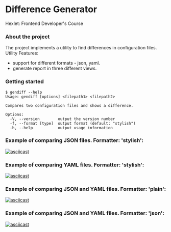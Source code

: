 # Difference Generator

Hexlet: Frontend Developer's Course

### About the project

The project implements a utility to find differences in configuration files.  
Utility Features:  
- support for different formats - json, yaml.
- generate report in three different views.

### Getting started

```
$ gendiff --help
Usage: gendiff [options] <filepath1> <filepath2>

Compares two configuration files and shows a difference.

Options:
  -V, --version        output the version number
  -f, --format [type]  output format (default: "stylish")
  -h, --help           output usage information
```

### Example of comparing JSON files. Formatter: 'stylish':
[![asciicast](https://asciinema.org/a/459767.svg)](https://asciinema.org/a/459767)

### Example of comparing YAML files. Formatter: 'stylish':
[![asciicast](https://asciinema.org/a/459768.svg)](https://asciinema.org/a/459768)

### Example of comparing JSON and YAML files. Formatter: 'plain':
[![asciicast](https://asciinema.org/a/459967.svg)](https://asciinema.org/a/459967)

### Example of comparing JSON and YAML files. Formatter: 'json':
[![asciicast](https://asciinema.org/a/460058.svg)](https://asciinema.org/a/460058)
